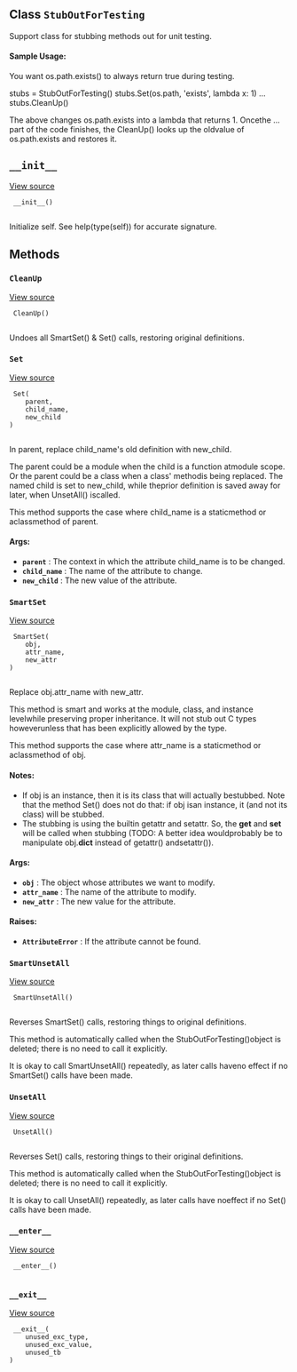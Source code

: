 

## Class  `StubOutForTesting` 
Support class for stubbing methods out for unit testing.

#### Sample Usage:
You want os.path.exists() to always return true during testing.

stubs = StubOutForTesting()   stubs.Set(os.path, 'exists', lambda x: 1)     ...   stubs.CleanUp()

The above changes os.path.exists into a lambda that returns 1.  Oncethe ... part of the code finishes, the CleanUp() looks up the oldvalue of os.path.exists and restores it.

##  `__init__` 
[View source](https://github.com/tensorflow/tensorflow/blob/r2.0/tensorflow/python/platform/googletest.py#L132-L134)

```
 __init__()
 
```

Initialize self.  See help(type(self)) for accurate signature.

## Methods


###  `CleanUp` 
[View source](https://github.com/tensorflow/tensorflow/blob/r2.0/tensorflow/python/platform/googletest.py#L151-L154)

```
 CleanUp()
 
```

Undoes all SmartSet() &amp; Set() calls, restoring original definitions.

###  `Set` 
[View source](https://github.com/tensorflow/tensorflow/blob/r2.0/tensorflow/python/platform/googletest.py#L233-L257)

```
 Set(
    parent,
    child_name,
    new_child
)
 
```

In parent, replace child_name's old definition with new_child.

The parent could be a module when the child is a function atmodule scope.  Or the parent could be a class when a class' methodis being replaced.  The named child is set to new_child, while theprior definition is saved away for later, when UnsetAll() iscalled.

This method supports the case where child_name is a staticmethod or aclassmethod of parent.

#### Args:
- **`parent`** : The context in which the attribute child_name is to be changed.
- **`child_name`** : The name of the attribute to change.
- **`new_child`** : The new value of the attribute.


###  `SmartSet` 
[View source](https://github.com/tensorflow/tensorflow/blob/r2.0/tensorflow/python/platform/googletest.py#L156-L217)

```
 SmartSet(
    obj,
    attr_name,
    new_attr
)
 
```

Replace obj.attr_name with new_attr.

This method is smart and works at the module, class, and instance levelwhile preserving proper inheritance. It will not stub out C types howeverunless that has been explicitly allowed by the type.

This method supports the case where attr_name is a staticmethod or aclassmethod of obj.

#### Notes:
- If obj is an instance, then it is its class that will actually bestubbed. Note that the method Set() does not do that: if obj isan instance, it (and not its class) will be stubbed.
- The stubbing is using the builtin getattr and setattr. So, the **get** and **set**  will be called when stubbing (TODO: A better idea wouldprobably be to manipulate obj.**dict**  instead of getattr() andsetattr()).


#### Args:
- **`obj`** : The object whose attributes we want to modify.
- **`attr_name`** : The name of the attribute to modify.
- **`new_attr`** : The new value for the attribute.


#### Raises:
- **`AttributeError`** : If the attribute cannot be found.


###  `SmartUnsetAll` 
[View source](https://github.com/tensorflow/tensorflow/blob/r2.0/tensorflow/python/platform/googletest.py#L219-L231)

```
 SmartUnsetAll()
 
```

Reverses SmartSet() calls, restoring things to original definitions.

This method is automatically called when the StubOutForTesting()object is deleted; there is no need to call it explicitly.

It is okay to call SmartUnsetAll() repeatedly, as later calls haveno effect if no SmartSet() calls have been made.

###  `UnsetAll` 
[View source](https://github.com/tensorflow/tensorflow/blob/r2.0/tensorflow/python/platform/googletest.py#L259-L272)

```
 UnsetAll()
 
```

Reverses Set() calls, restoring things to their original definitions.

This method is automatically called when the StubOutForTesting()object is deleted; there is no need to call it explicitly.

It is okay to call UnsetAll() repeatedly, as later calls have noeffect if no Set() calls have been made.

###  `__enter__` 
[View source](https://github.com/tensorflow/tensorflow/blob/r2.0/tensorflow/python/platform/googletest.py#L145-L146)

```
 __enter__()
 
```

###  `__exit__` 
[View source](https://github.com/tensorflow/tensorflow/blob/r2.0/tensorflow/python/platform/googletest.py#L148-L149)

```
 __exit__(
    unused_exc_type,
    unused_exc_value,
    unused_tb
)
 
```

